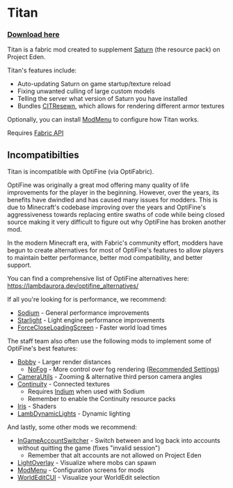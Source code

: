 # Titan

### [Download here](https://projecteden.gg/titan)

Titan is a fabric mod created to supplement [Saturn](https://github.com/ProjectEdenGG/Saturn) (the resource pack) on Project Eden.

Titan's features include:
- Auto-updating Saturn on game startup/texture reload
- Fixing unwanted culling of large custom models
- Telling the server what version of Saturn you have installed
- Bundles [CITResewn](https://modrinth.com/mod/cit-resewn), which allows for rendering different armor textures

Optionally, you can install [ModMenu](https://modrinth.com/mod/modmenu) to configure how Titan works. 

Requires [Fabric API](https://www.curseforge.com/minecraft/mc-mods/fabric-api)

## Incompatibilties
Titan is incompatible with OptiFine (via OptiFabric). 

OptiFine was originally a great mod offering many quality of life improvements for the player in the beginning. However, over the years, its benefits have dwindled and has caused many issues for modders. This is due to Minecraft's codebase improving over the years and OptiFine's aggressiveness towards replacing entire swaths of code while being closed source making it very difficult to figure out why OptiFine has broken another mod.

In the modern Minecraft era, with Fabric's community effort, modders have begun to create alternatives for most of OptiFine's features to allow players to maintain better performance, better mod compatibility, and better support.

You can find a comprehensive list of OptiFine alternatives here: https://lambdaurora.dev/optifine_alternatives/

If all you're looking for is performance, we recommend:
- [Sodium](https://modrinth.com/mod/sodium) - General performance improvements
- [Starlight](https://modrinth.com/mod/starlight) - Light engine performance improvements
- [ForceCloseLoadingScreen](https://modrinth.com/mod/forcecloseworldloadingscreen) - Faster world load times

The staff team also often use the following mods to implement some of OptiFine's best features:
- [Bobby](https://modrinth.com/mod/bobby) - Larger render distances
    - [NoFog](https://modrinth.com/mod/no_fog) - More control over fog rendering ([Recommended Settings](https://i.projecteden.gg/nofog.png))
- [CameraUtils](https://modrinth.com/mod/camera-utils) - Zooming & alternative third person camera angles
- [Continuity](https://modrinth.com/mod/continuity) - Connected textures
    - Requires [Indium](https://modrinth.com/mod/indium) when used with Sodium
    - Remember to enable the Continuity resource packs
- [Iris](https://modrinth.com/mod/iris) - Shaders
- [LambDynamicLights](https://modrinth.com/mod/lambdynamiclights) - Dynamic lighting

And lastly, some other mods we recommend:
- [InGameAccountSwitcher](https://modrinth.com/mod/in-game-account-switcher) - Switch between and log back into accounts without quitting the game (fixes "invalid session")
    - Remember that alt accounts are not allowed on Project Eden
- [LightOverlay](https://modrinth.com/mod/light-overlay) - Visualize where mobs can spawn
- [ModMenu](https://modrinth.com/mod/modmenu) - Configuration screens for mods
- [WorldEditCUI](https://www.curseforge.com/minecraft/mc-mods/worldeditcui-fabric) - Visualize your WorldEdit selection
